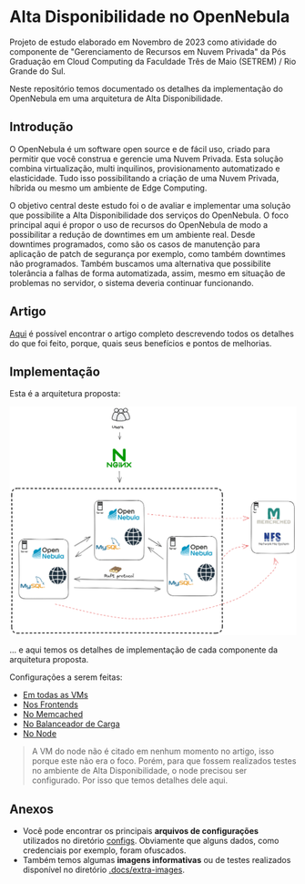 # Alta Disponibilidade no OpenNebula

Projeto de estudo elaborado em Novembro de 2023 como atividade do componente de "Gerenciamento de Recursos em Nuvem Privada" da Pós Graduação em Cloud Computing da Faculdade Três de Maio (SETREM) / Rio Grande do Sul.

Neste repositório temos documentado os detalhes da implementação do OpenNebula em uma arquitetura de Alta Disponibilidade.

## Introdução
O OpenNebula é um software open source e de fácil uso, criado para permitir que você construa e gerencie uma Nuvem Privada. Esta solução combina virtualização, multi inquilinos, provisionamento automatizado e elasticidade. Tudo isso possibilitando a criação de uma Nuvem Privada, híbrida ou mesmo um ambiente de Edge Computing.
	
O objetivo central deste estudo foi o de avaliar e implementar uma solução que possibilite a Alta Disponibilidade dos serviços do OpenNebula. O foco principal aqui é propor o uso de recursos do OpenNebula de modo a possibilitar a redução de downtimes em um ambiente real. Desde downtimes programados, como são os casos de manutenção para aplicação de patch de segurança por exemplo, como também downtimes não programados. Também buscamos uma alternativa que possibilite tolerância a falhas de forma automatizada, assim, mesmo em situação de problemas no servidor, o sistema deveria continuar funcionando.

## Artigo

[Aqui](./.docs/opennebula_ha_artigo.pdf) é possível encontrar o artigo completo descrevendo todos os detalhes do que foi feito, porque, quais seus benefícios e pontos de melhorias.

## Implementação

Esta é a arquitetura proposta:

![arquitetura proposta](./.docs/img/opennebula-ha.png "Arquiteutura de HA para o OpenNebula")

... e aqui temos os detalhes de implementação de cada componente da arquitetura proposta.

Configurações a serem feitas:
- [Em todas as VMs](general.md)
- [Nos Frontends](frontend.md)
- [No Memcached](cache.md)
- [No Balanceador de Carga](balancer.md)
- [No Node](node.md)

> A VM do node não é citado em nenhum momento no artigo, isso porque este não era o foco. Porém, para que fossem realizados testes no ambiente de Alta Disponibilidade, o node precisou ser configurado. Por isso que temos detalhes dele aqui.

## Anexos

- Você pode encontrar os principais **arquivos de configurações** utilizados no diretório [configs](./configs/). Obviamente que alguns dados, como credenciais por exemplo, foram ofuscados.
- Também temos algumas **imagens informativas** ou de testes realizados disponível no diretório [.docs/extra-images](./.docs/extra-images/).